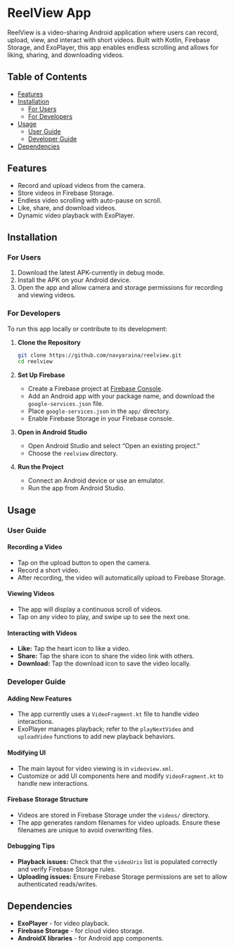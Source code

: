 # ReelView App

ReelView is a video-sharing Android application where users can record, upload, view, and interact with short videos. Built with Kotlin, Firebase Storage, and ExoPlayer, this app enables endless scrolling and allows for liking, sharing, and downloading videos.

## Table of Contents
- [Features](#features)
- [Installation](#installation)
  - [For Users](#for-users)
  - [For Developers](#for-developers)
- [Usage](#usage)
  - [User Guide](#user-guide)
  - [Developer Guide](#developer-guide)
- [Dependencies](#dependencies)

## Features
- Record and upload videos from the camera.
- Store videos in Firebase Storage.
- Endless video scrolling with auto-pause on scroll.
- Like, share, and download videos.
- Dynamic video playback with ExoPlayer.

## Installation

### For Users
1. Download the latest APK-currently in debug mode.
2. Install the APK on your Android device.
3. Open the app and allow camera and storage permissions for recording and viewing videos.

### For Developers
To run this app locally or contribute to its development:

1. **Clone the Repository**
    ```bash
    git clone https://github.com/navyaraina/reelview.git
    cd reelview
    ```

2. **Set Up Firebase**
    - Create a Firebase project at [Firebase Console](https://console.firebase.google.com/).
    - Add an Android app with your package name, and download the `google-services.json` file.
    - Place `google-services.json` in the `app/` directory.
    - Enable Firebase Storage in your Firebase console.

3. **Open in Android Studio**
    - Open Android Studio and select “Open an existing project.”
    - Choose the `reelview` directory.

4. **Run the Project**
    - Connect an Android device or use an emulator.
    - Run the app from Android Studio.

## Usage

### User Guide

#### Recording a Video
- Tap on the upload button to open the camera.
- Record a short video.
- After recording, the video will automatically upload to Firebase Storage.

#### Viewing Videos
- The app will display a continuous scroll of videos.
- Tap on any video to play, and swipe up to see the next one.

#### Interacting with Videos
- **Like:** Tap the heart icon to like a video.
- **Share:** Tap the share icon to share the video link with others.
- **Download:** Tap the download icon to save the video locally.

### Developer Guide

#### Adding New Features
- The app currently uses a `VideoFragment.kt` file to handle video interactions.
- ExoPlayer manages playback; refer to the `playNextVideo` and `uploadVideo` functions to add new playback behaviors.

#### Modifying UI
- The main layout for video viewing is in `videoview.xml`.
- Customize or add UI components here and modify `VideoFragment.kt` to handle new interactions.

#### Firebase Storage Structure
- Videos are stored in Firebase Storage under the `videos/` directory.
- The app generates random filenames for video uploads. Ensure these filenames are unique to avoid overwriting files.

#### Debugging Tips
- **Playback issues:** Check that the `videoUris` list is populated correctly and verify Firebase Storage rules.
- **Uploading issues:** Ensure Firebase Storage permissions are set to allow authenticated reads/writes.

## Dependencies
- **ExoPlayer** - for video playback.
- **Firebase Storage** - for cloud video storage.
- **AndroidX libraries** - for Android app components.
